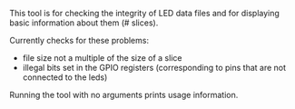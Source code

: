 This tool is for checking the integrity of LED data files
and for displaying basic information about them (# slices).

Currently checks for these problems:

* file size not a multiple of the size of a slice
* illegal bits set in the GPIO registers (corresponding to pins that are not connected to the leds)

Running the tool with no arguments prints usage information.
